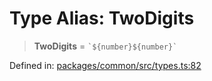 # Type Alias: TwoDigits

> **TwoDigits** = `` `${number}${number}` ``

Defined in: [packages/common/src/types.ts:82](https://github.com/dcdpr/did-btcr2-js/blob/c82bc5c69016e1146a0c52c6e6b21621f5abd6d4/packages/common/src/types.ts#L82)
